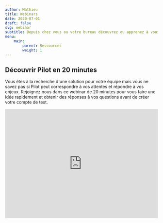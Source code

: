 ```yaml
---
author: Mathieu
title: Webinars
date: 2020-07-01
draft: false
svg: webinar
subtitle: Depuis chez vous ou votre bureau découvrez ou apprenez à vous servir de Pilot en 20 minutes maximum
menu:
    main:
        parent: Ressources
        weight: 1
---
```


## Découvrir Pilot en 20 minutes

Vous êtes à la recherche d'une solution pour votre équipe mais vous ne savez pas si Pilot peut correspondre à vos attentes et répondre à vos enjeux. Rejoignez nous dans ce webinar de 20 minutes pour vous faire une idée rapidement et obtenir des réponses à vos questions avant de créer votre compte de test.

<iframe width="100%" height="360" frameborder="0" src="https://app.livestorm.co/p/c93a0b16-1460-4654-887b-ffd416981710/form"></iframe>
